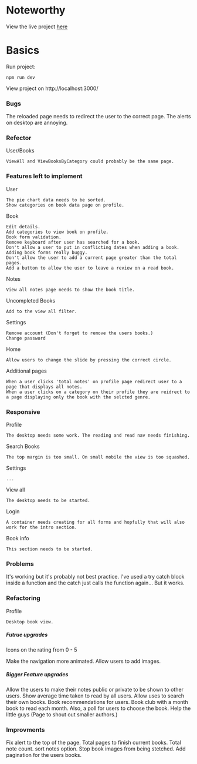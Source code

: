 # Noteworthy

View the live project [here](https://note-worthy-app.herokuapp.com)

# Basics

Run project:

    npm run dev

View project on http://localhost:3000/

### Bugs

The reloaded page needs to redirect the user to the correct page.
The alerts on desktop are annoying.

### Refector

User/Books

    ViewAll and ViewBooksByCategory could probably be the same page.

### Features left to implement

User

    The pie chart data needs to be sorted.
    Show categories on book data page on profile.

Book

    Edit details.
    Add categories to view book on profile.
    Book form validation.
    Remove keyboard after user has searched for a book.
    Don't allow a user to put in conflicting dates when adding a book.
    Adding book forms really buggy.
    Don't allow the user to add a current page greater than the total pages.
    Add a button to allow the user to leave a review on a read book.

Notes

    View all notes page needs to show the book title.

Uncompleted Books

    Add to the view all filter.

Settings

    Remove account (Don't forget to remove the users books.)
    Change password

Home

    Allow users to change the slide by pressing the correct circle.

Additional pages

    When a user clicks 'total notes' on profile page redirect user to a page that displays all notes.
    When a user clicks on a category on their profile they are reidrect to a page displaying only the book with the selcted genre.

### Responsive

Profile

    The desktop needs some work. The reading and read nav needs finishing.

Search Books

    The top margin is too small. On small mobile the view is too squashed.

Settings

    ...

View all

    The desktop needs to be started.

Login

    A container needs creating for all forms and hopfully that will also work for the intro section.

Book info

    This section needs to be started.

### Problems

It's working but it's probably not best practice. I've used a try catch block inside a function and the catch just calls the function again... But it works.

### Refactoring

Profile

    Desktop book view.

##### Futrue upgrades

Icons on the rating from 0 - 5

Make the navigation more animated.
Allow users to add images.

##### Bigger Feature upgrades

Allow the users to make their notes public or private to be shown to other users.
Show average time taken to read by all users.
Allow uses to search their own books.
Book recommendations for users.
Book club with a month book to read each month. Also, a poll for users to choose the book.
Help the little guys (Page to shout out smaller authors.)

### Improvments

Fix alert to the top of the page.
Total pages to finish current books.
Total note count.
sort notes option.
Stop book images from being stetched.
Add pagination for the users books.
